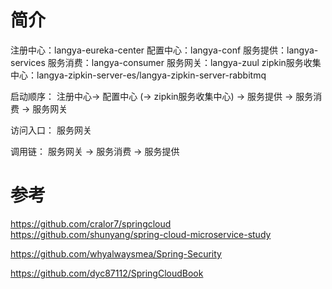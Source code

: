 # 简介
注册中心：langya-eureka-center
配置中心：langya-conf
服务提供：langya-services
服务消费：langya-consumer
服务网关：langya-zuul
zipkin服务收集中心：langya-zipkin-server-es/langya-zipkin-server-rabbitmq

启动顺序：
注册中心-> 配置中心 (-> zipkin服务收集中心) -> 服务提供 -> 服务消费 -> 服务网关

访问入口：
服务网关

调用链：
服务网关 -> 服务消费 -> 服务提供 






# 参考

<https://github.com/cralor7/springcloud>  
<https://github.com/shunyang/spring-cloud-microservice-study>

<https://github.com/whyalwaysmea/Spring-Security>

<https://github.com/dyc87112/SpringCloudBook>
